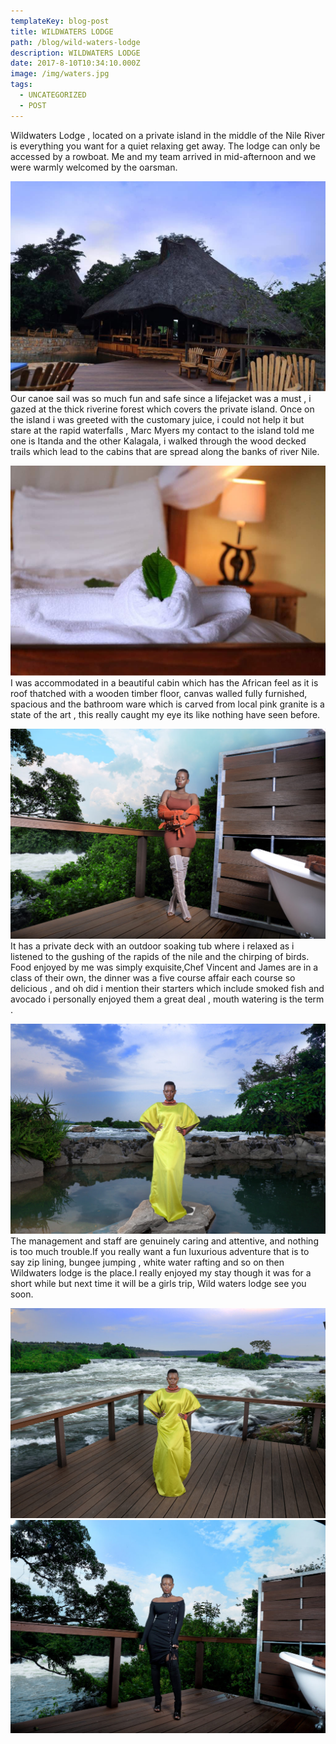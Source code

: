 ```yaml
---
templateKey: blog-post
title: WILDWATERS LODGE
path: /blog/wild-waters-lodge
description: WILDWATERS LODGE
date: 2017-8-10T10:34:10.000Z
image: /img/waters.jpg
tags:
  - UNCATEGORIZED
  - POST
---
```


Wildwaters Lodge ,  located on a private island in
the middle of the Nile River is everything you want
for a quiet relaxing get away. The lodge can only be
accessed by a rowboat.  Me and my team arrived in
mid-afternoon  and we were warmly welcomed by the
oarsman.

<div class="w1">
  <p> <img  src="./waters2.jpeg" alt="betty" >
   Our canoe sail was so much  fun and safe
    since a lifejacket was a must , i gazed at the thick
    riverine forest which covers the private island.
    Once on the island i was  greeted with the customary
    juice, i could not help it but stare at the rapid waterfalls , Marc Myers my contact
    to the island told me one is Itanda and the other Kalagala, i walked through the wood decked trails which  lead to the cabins  that are spread along the banks of river Nile.
</p>
</div>

<div class="w2">
   <p><img  src="./waters3.jpeg" alt="betty" >
     I was accommodated in a beautiful cabin which has the African feel as it is roof thatched with a wooden timber floor, canvas walled fully furnished, spacious and the bathroom ware which is carved from local pink granite  is a state of the art , this really caught my eye its like nothing have seen before.
  </p>
</div>

<div class="w1">
    <p><img  src="./waters6.jpg" alt="betty" >
        It has a private deck with an outdoor soaking tub
        where i  relaxed as i listened to the gushing of the
        rapids of the nile and the chirping of birds.
        Food enjoyed by me was simply exquisite,Chef Vincent
        and James are in a class of their own, the  dinner
        was a five course affair each course so  delicious ,
        and oh did i mention their  starters which include
        smoked fish and avocado i personally enjoyed them a
        great deal , mouth watering is the term .
    </p>
</div>

<div class="w2">
  <p><img  src="./waters5.jpg" alt="betty" >
    The management and staff are genuinely caring and
    attentive, and nothing is too much trouble.If you
    really want a fun luxurious adventure that is to say
    zip lining, bungee jumping , white water rafting and
    so on then Wildwaters lodge is the place.I really
    enjoyed my stay though it was for a short while but
    next time it will be a girls trip, Wild waters lodge
    see you soon.
  </p>
</div>

<div class="mt-5 row">
  <div class="col-md-6">
    <img  src="./waters4.jpg" alt="betty" >
  </div>
  <div class="col-md-4">
    <img  src="./waters8.jpg" alt="betty" >
  </div>
</div>
